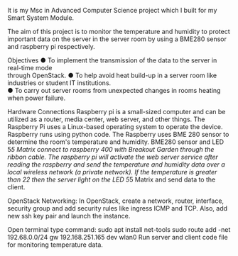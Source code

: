 It is my Msc in Advanced Computer Science project which I built for my Smart System Module.

The aim of this project is to monitor the temperature and humidity to protect important data on the 
server in the server room by using a BME280 sensor and raspberry pi respectively. 

Objectives 
● To implement the transmission of the data to the server in real-time mode  
  through OpenStack. 
● To help avoid heat build-up in a server room like industries or student  IT institutions.  
● To carry out server rooms from unexpected changes in rooms heating when power failure.

Hardware Connections
Raspberry pi is a small-sized computer and can be utilized as a router, media center, web server, and other things. The Raspberry Pi uses a Linux-based operating system to operate the device. Raspberry runs using
python code.  The Raspberry uses BME 280 sensor to determine the room's temperature and humidity. BME280 sensor and LED 5*5 Matrix connect to raspberry 400 with Breakout Garden through the ribbon cable. The raspberry 
pi will activate the web server service after reading the raspberry and send the temperature and humidity data over a local wireless network (a private network). If the temperature is greater than 22  then the server 
light on the LED 5*5 Matrix and send data to the client.

OpenStack Networking:
In OpenStack, create a network, router, interface, security group and add security rules like ingress ICMP and TCP. Also, add new ssh key pair and launch the instance.

Open terminal type  command: 
sudo apt install net-tools 
sudo route add -net 192.68.0.0/24 gw 192.168.251.165 dev wlan0 
Run server and client code file for monitoring temperature data.


